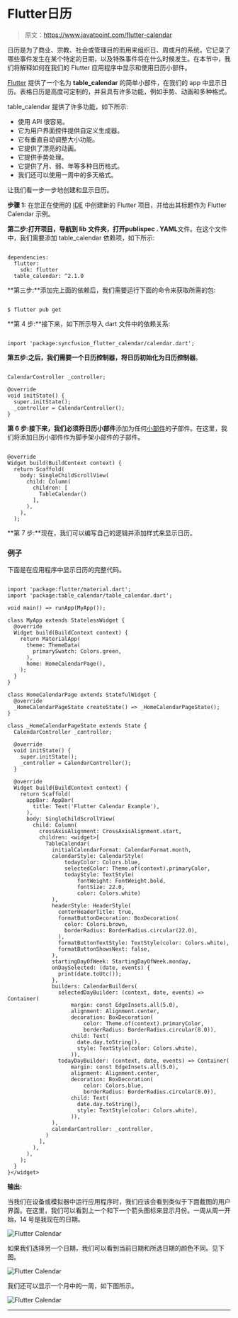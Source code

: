 # Flutter日历

> 原文：<https://www.javatpoint.com/flutter-calendar>

日历是为了商业、宗教、社会或管理目的而用来组织日、周或月的系统。它记录了哪些事件发生在某个特定的日期，以及特殊事件将在什么时候发生。在本节中，我们将解释如何在我们的 Flutter 应用程序中显示和使用日历小部件。

[Flutter](https://www.javatpoint.com/flutter) 提供了一个名为 **table_calendar** 的简单小部件，在我们的 app 中显示日历。表格日历是高度可定制的，并且具有许多功能，例如手势、动画和多种格式。

table_calendar 提供了许多功能，如下所示:

*   使用 API 很容易。
*   它为用户界面控件提供自定义生成器。
*   它有垂直自动调整大小功能。
*   它提供了漂亮的动画。
*   它提供手势处理。
*   它提供了月、弱、年等多种日历格式。
*   我们还可以使用一周中的多天格式。

让我们看一步一步地创建和显示日历。

**步骤 1:** 在您正在使用的 [IDE](https://www.javatpoint.com/ide-full-form) 中创建新的 Flutter 项目，并给出其标题作为 Flutter Calendar 示例。

**第二步:**打开项目，导航到 lib 文件夹，打开**publispec . YAML**文件。在这个文件中，我们需要添加 table_calendar 依赖项，如下所示:

```

dependencies:
  flutter:
    sdk: flutter
  table_calendar: ^2.1.0

```

**第三步:**添加完上面的依赖后，我们需要运行下面的命令来获取所需的包:

```

$ flutter pub get

```

**第 4 步:**接下来，如下所示导入 dart 文件中的依赖关系:

```

import 'package:syncfusion_flutter_calendar/calendar.dart';

```

**第五步:**之后，我们需要一个日历控制器，将日历初始化为**日历控制器**。

```

CalendarController _controller;

@override
void initState() {
  super.initState();
  _controller = CalendarController();
}

```

**第 6 步:**接下来，我们必须将**日历小部件**添加为任何[小部件](https://www.javatpoint.com/flutter-widgets)的子部件。在这里，我们将添加日历小部件作为脚手架小部件的子部件。

```

@override
Widget build(BuildContext context) {
  return Scaffold(
    body: SingleChildScrollView(
      child: Column(
        children: [
          TableCalendar()
        ],
      ),
    ),
  ); 
```

**第 7 步:**现在，我们可以编写自己的逻辑并添加样式来显示日历。

### 例子

下面是在应用程序中显示日历的完整代码。

```

import 'package:flutter/material.dart';
import 'package:table_calendar/table_calendar.dart';

void main() => runApp(MyApp());

class MyApp extends StatelessWidget {
  @override
  Widget build(BuildContext context) {
    return MaterialApp(
      theme: ThemeData(
        primarySwatch: Colors.green,
      ),
      home: HomeCalendarPage(),
    );
  }
}

class HomeCalendarPage extends StatefulWidget {
  @override
  _HomeCalendarPageState createState() => _HomeCalendarPageState();
}

class _HomeCalendarPageState extends State {
  CalendarController _controller;

  @override
  void initState() {
    super.initState();
    _controller = CalendarController();
  }

  @override
  Widget build(BuildContext context) {
    return Scaffold(
      appBar: AppBar(
        title: Text('Flutter Calendar Example'),
      ),
      body: SingleChildScrollView(
        child: Column(
          crossAxisAlignment: CrossAxisAlignment.start,
          children: <widget>[
            TableCalendar(
              initialCalendarFormat: CalendarFormat.month,
              calendarStyle: CalendarStyle(
                  todayColor: Colors.blue,
                  selectedColor: Theme.of(context).primaryColor,
                  todayStyle: TextStyle(
                      fontWeight: FontWeight.bold,
                      fontSize: 22.0,
                      color: Colors.white)
              ),
              headerStyle: HeaderStyle(
                centerHeaderTitle: true,
                formatButtonDecoration: BoxDecoration(
                  color: Colors.brown,
                  borderRadius: BorderRadius.circular(22.0),
                ),
                formatButtonTextStyle: TextStyle(color: Colors.white),
                formatButtonShowsNext: false,
              ),
              startingDayOfWeek: StartingDayOfWeek.monday,
              onDaySelected: (date, events) {
                print(date.toUtc());
              },
              builders: CalendarBuilders(
                selectedDayBuilder: (context, date, events) => Container(
                    margin: const EdgeInsets.all(5.0),
                    alignment: Alignment.center,
                    decoration: BoxDecoration(
                        color: Theme.of(context).primaryColor,
                        borderRadius: BorderRadius.circular(8.0)),
                    child: Text(
                      date.day.toString(),
                      style: TextStyle(color: Colors.white),
                    )),
                todayDayBuilder: (context, date, events) => Container(
                    margin: const EdgeInsets.all(5.0),
                    alignment: Alignment.center,
                    decoration: BoxDecoration(
                        color: Colors.blue,
                        borderRadius: BorderRadius.circular(8.0)),
                    child: Text(
                      date.day.toString(),
                      style: TextStyle(color: Colors.white),
                    )),
              ),
              calendarController: _controller,
            )
          ],
        ),
      ),
    );
  }
}</widget> 
```

**输出:**

当我们在设备或模拟器中运行应用程序时，我们应该会看到类似于下面截图的用户界面。在这里，我们可以看到上一个和下一个箭头图标来显示月份。一周从周一开始，14 号是我现在的日期。

![Flutter Calendar](img/4718b086a2643860f250a32a9fd50dd4.png)

如果我们选择另一个日期，我们可以看到当前日期和所选日期的颜色不同。见下图。

![Flutter Calendar](img/4a23100ff91a05e1f44ad19d5c898f83.png)

我们还可以显示一个月中的一周，如下图所示。

![Flutter Calendar](img/18221a6d80106bfe503ca8f95eb7e55d.png)

* * *